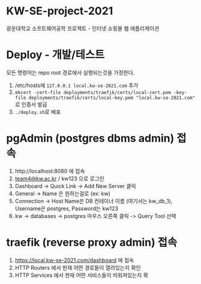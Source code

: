# KW-SE-project-2021

광운대학교 소프트웨어공학 프로젝트 - 인터넷 쇼핑몰 웹 애플리케이션

# Deploy - 개발/테스트

모든 명령어는 repo root 경로에서 실행되는것을 가정한다.

1. /etc/hosts에 `127.0.0.1 local.kw-se-2021.com` 추가
2. `mkcert -cert-file deployments/traefik/certs/local-cert.pem -key-file deployments/traefik/certs/local-key.pem "local.kw-se-2021.com"`
   로 인증서 발급
3. `./deploy.sh`로 배포

# pgAdmin (postgres dbms admin) 접속

1. http://localhost:8080 에 접속
2. team4@kw.ac.kr / kw123 으로 로그인
3. Dashboard -> Quick Link -> Add New Server 클릭
4. General -> Name 은 원하는걸로 (ex: kw)
5. Connection -> Host Name은 DB 컨테이너 이름 (여기서는 kw_db_1), Username은 postgres, Password는 kw123
6. kw -> databases -> postgres 마우스 오른쪽 클릭 -> Query Tool 선택

# traefik (reverse proxy admin) 접속

1. https://local.kw-se-2021.com/dashboard 에 접속
2. HTTP Routers 에서 현재 어떤 경로들이 열려있는지 확인
2. HTTP Services 에서 현재 어떤 서비스들이 띄워져있는지 확